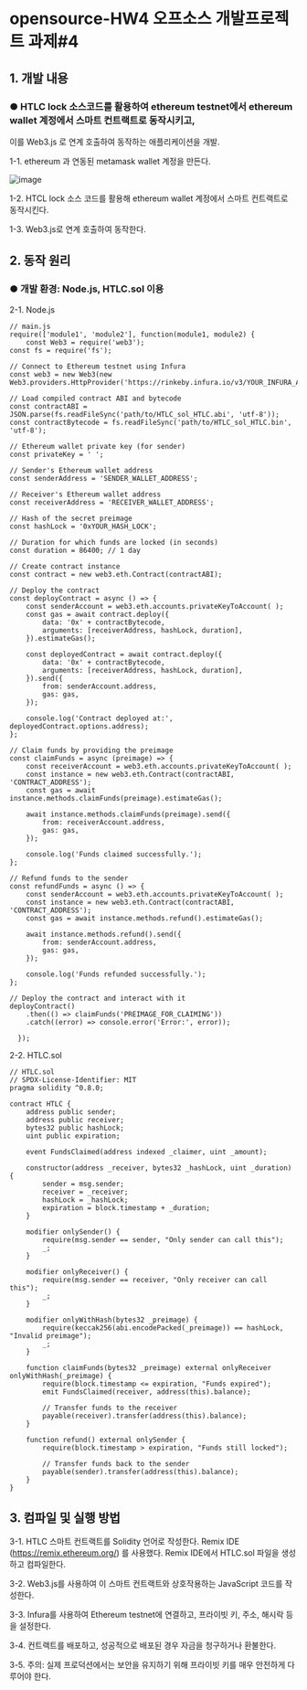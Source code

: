 # opensource-HW4 오프소스 개발프로젝트 과제#4

## 1. 개발 내용


### ● HTLC lock 소스코드를 활용하여 ethereum testnet에서 ethereum wallet 계정에서 스마트 컨트랙트로 동작시키고,
이를 Web3.js 로 연계 호출하여 동작하는 애플리케이션을 개발.


1-1. ethereum 과 연동된 metamask wallet 계정을 만든다.

![image](https://github.com/2022039078/opensource-HW4/assets/131639123/67c6dea9-bbeb-445e-9ff0-94a8a29ecaf3)


1-2. HTCL lock 소스 코드를 활용해 ethereum wallet 계정에서 스마트 컨트랙트로 동작시킨다.

1-3. Web3.js로 연계 호출하여 동작한다.


## 2. 동작 원리


### ● 개발 환경: Node.js, HTLC.sol 이용

2-1. Node.js
```
// main.js
require(['module1', 'module2'], function(module1, module2) {
    const Web3 = require('web3');
const fs = require('fs');

// Connect to Ethereum testnet using Infura
const web3 = new Web3(new Web3.providers.HttpProvider('https://rinkeby.infura.io/v3/YOUR_INFURA_API_KEY'));

// Load compiled contract ABI and bytecode
const contractABI = JSON.parse(fs.readFileSync('path/to/HTLC_sol_HTLC.abi', 'utf-8'));
const contractBytecode = fs.readFileSync('path/to/HTLC_sol_HTLC.bin', 'utf-8');

// Ethereum wallet private key (for sender)
const privateKey = ' ';

// Sender's Ethereum wallet address
const senderAddress = 'SENDER_WALLET_ADDRESS';

// Receiver's Ethereum wallet address
const receiverAddress = 'RECEIVER_WALLET_ADDRESS';

// Hash of the secret preimage
const hashLock = '0xYOUR_HASH_LOCK';

// Duration for which funds are locked (in seconds)
const duration = 86400; // 1 day

// Create contract instance
const contract = new web3.eth.Contract(contractABI);

// Deploy the contract
const deployContract = async () => {
    const senderAccount = web3.eth.accounts.privateKeyToAccount( );
    const gas = await contract.deploy({
        data: '0x' + contractBytecode,
        arguments: [receiverAddress, hashLock, duration],
    }).estimateGas();

    const deployedContract = await contract.deploy({
        data: '0x' + contractBytecode,
        arguments: [receiverAddress, hashLock, duration],
    }).send({
        from: senderAccount.address,
        gas: gas,
    });

    console.log('Contract deployed at:', deployedContract.options.address);
};

// Claim funds by providing the preimage
const claimFunds = async (preimage) => {
    const receiverAccount = web3.eth.accounts.privateKeyToAccount( );
    const instance = new web3.eth.Contract(contractABI, 'CONTRACT_ADDRESS');
    const gas = await instance.methods.claimFunds(preimage).estimateGas();

    await instance.methods.claimFunds(preimage).send({
        from: receiverAccount.address,
        gas: gas,
    });

    console.log('Funds claimed successfully.');
};

// Refund funds to the sender
const refundFunds = async () => {
    const senderAccount = web3.eth.accounts.privateKeyToAccount( );
    const instance = new web3.eth.Contract(contractABI, 'CONTRACT_ADDRESS');
    const gas = await instance.methods.refund().estimateGas();

    await instance.methods.refund().send({
        from: senderAccount.address,
        gas: gas,
    });

    console.log('Funds refunded successfully.');
};

// Deploy the contract and interact with it
deployContract()
    .then(() => claimFunds('PREIMAGE_FOR_CLAIMING'))
    .catch((error) => console.error('Error:', error));

  });
```

2-2. HTLC.sol
```
// HTLC.sol
// SPDX-License-Identifier: MIT
pragma solidity ^0.8.0;

contract HTLC {
    address public sender;
    address public receiver;
    bytes32 public hashLock;
    uint public expiration;

    event FundsClaimed(address indexed _claimer, uint _amount);

    constructor(address _receiver, bytes32 _hashLock, uint _duration) {
        sender = msg.sender;
        receiver = _receiver;
        hashLock = _hashLock;
        expiration = block.timestamp + _duration;
    }

    modifier onlySender() {
        require(msg.sender == sender, "Only sender can call this");
        _;
    }

    modifier onlyReceiver() {
        require(msg.sender == receiver, "Only receiver can call this");
        _;
    }

    modifier onlyWithHash(bytes32 _preimage) {
        require(keccak256(abi.encodePacked(_preimage)) == hashLock, "Invalid preimage");
        _;
    }

    function claimFunds(bytes32 _preimage) external onlyReceiver onlyWithHash(_preimage) {
        require(block.timestamp <= expiration, "Funds expired");
        emit FundsClaimed(receiver, address(this).balance);

        // Transfer funds to the receiver
        payable(receiver).transfer(address(this).balance);
    }

    function refund() external onlySender {
        require(block.timestamp > expiration, "Funds still locked");

        // Transfer funds back to the sender
        payable(sender).transfer(address(this).balance);
    }
}
```

## 3. 컴파일 및 실행 방법

3-1. HTLC 스마트 컨트랙트를 Solidity 언어로 작성한다.
Remix IDE (https://remix.ethereum.org/) 를 사용했다.
Remix IDE에서 HTLC.sol 파일을 생성하고 컴파일한다.

3-2. Web3.js를 사용하여 이 스마트 컨트랙트와 상호작용하는 JavaScript 코드를 작성한다.

3-3. Infura를 사용하여 Ethereum testnet에 연결하고, 프라이빗 키, 주소, 해시락 등을 설정한다. 

3-4. 컨트랙트를 배포하고, 성공적으로 배포된 경우 자금을 청구하거나 환불한다.

3-5. 주의: 실제 프로덕션에서는 보안을 유지하기 위해 프라이빗 키를 매우 안전하게 다루어야 한다.
